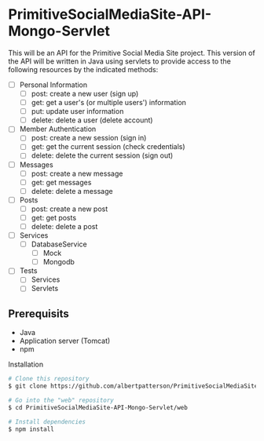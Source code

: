 # PrimitiveSocialMediaSite-API-Mongo-Servlet
This will be an API for the Primitive Social Media Site project. This version of the API will be written in Java using servlets to provide access to the following resources by the indicated methods:
- [ ] Personal Information
  - [ ] post: create a new user (sign up)
  - [ ] get: get a user's (or multiple users') information
  - [ ] put: update user information
  - [ ] delete: delete a user (delete account)
- [ ] Member Authentication
  - [ ] post: create a new session (sign in)
  - [ ] get: get the current session (check credentials)
  - [ ] delete: delete the current session (sign out)
- [ ] Messages
  - [ ] post: create a new message
  - [ ] get: get messages
  - [ ] delete: delete a message
- [ ] Posts
  - [ ] post: create a new post
  - [ ] get: get posts
  - [ ] delete: delete a post
- [ ] Services
  - [ ] DatabaseService
    - [ ] Mock
    - [ ] Mongodb
- [ ] Tests
  - [ ] Services
  - [ ] Servlets

## Prerequisits
* Java
* Application server (Tomcat)
* npm

Installation
```bash
# Clone this repository
$ git clone https://github.com/albertpatterson/PrimitiveSocialMediaSite-API-Mongo-Servlet.git

# Go into the "web" repository
$ cd PrimitiveSocialMediaSite-API-Mongo-Servlet/web

# Install dependencies
$ npm install
```
